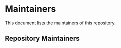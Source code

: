 # Maintainers

This document lists the maintainers of this repository.

## Repository Maintainers

<!--
Please add yourself to this list in alphabetical order of GitHub handle.
Format: * Full Name (@github-handle), Company
-->
